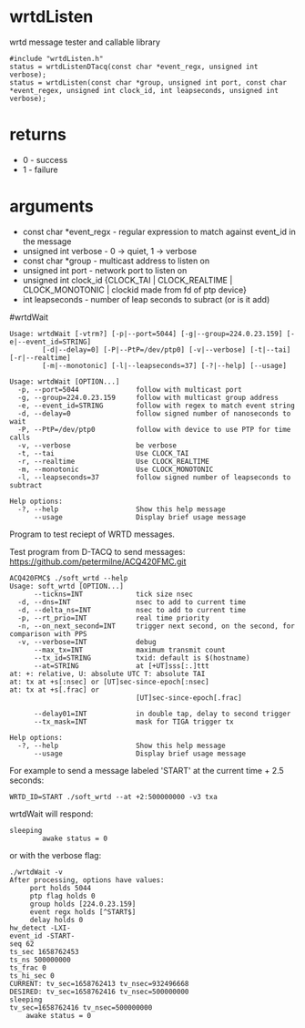 # wrtdListen
wrtd message tester and callable library

```
#include "wrtdListen.h"
status = wrtdListenDTacq(const char *event_regx, unsigned int verbose);
status = wrtdListen(const char *group, unsigned int port, const char *event_regex, unsigned int clock_id, int leapseconds, unsigned int verbose);
```
# returns 
- 0 - success
- 1 - failure
# arguments
- const char *event_regx - regular expression to match against event_id in the message 
- unsigned int verbose - 0 -> quiet, 1 -> verbose
- const char *group - multicast address to listen on
- unsigned int port - network port to listen on
- unsigned int clock_id {CLOCK_TAI | CLOCK_REALTIME | CLOCK_MONOTONIC | clockid made from fd of ptp device} 
- int leapseconds - number of leap seconds to subract (or is it add) 

#wrtdWait
```
Usage: wrtdWait [-vtrm?] [-p|--port=5044] [-g|--group=224.0.23.159] [-e|--event_id=STRING]
        [-d|--delay=0] [-P|--PtP=/dev/ptp0] [-v|--verbose] [-t|--tai] [-r|--realtime]
        [-m|--monotonic] [-l|--leapseconds=37] [-?|--help] [--usage]
```

```
Usage: wrtdWait [OPTION...]
  -p, --port=5044              follow with multicast port
  -g, --group=224.0.23.159     follow with multicast group address
  -e, --event_id=STRING        follow with regex to match event string
  -d, --delay=0                follow signed number of nanoseconds to wait
  -P, --PtP=/dev/ptp0          follow with device to use PTP for time calls
  -v, --verbose                be verbose
  -t, --tai                    Use CLOCK_TAI
  -r, --realtime               Use CLOCK_REALTIME
  -m, --monotonic              Use CLOCK_MONOTONIC
  -l, --leapseconds=37         follow signed number of leapseconds to subtract

Help options:
  -?, --help                   Show this help message
      --usage                  Display brief usage message
```


Program to test reciept of WRTD messages.  

Test program from D-TACQ to send messages:
https://github.com/petermilne/ACQ420FMC.git

```
ACQ420FMC$ ./soft_wrtd --help
Usage: soft_wrtd [OPTION...]
      --tickns=INT             tick size nsec
  -d, --dns=INT                nsec to add to current time
  -d, --delta_ns=INT           nsec to add to current time
  -p, --rt_prio=INT            real time priority
  -n, --on_next_second=INT     trigger next second, on the second, for comparison with PPS
  -v, --verbose=INT            debug
      --max_tx=INT             maximum transmit count
      --tx_id=STRING           txid: default is $(hostname)
      --at=STRING              at [+UT]sss[:.]ttt
at: +: relative, U: absolute UTC T: absolute TAI
at: tx at +s[:nsec] or [UT]sec-since-epoch[:nsec]
at: tx at +s[.frac] or
                               [UT]sec-since-epoch[.frac]

      --delay01=INT            in double tap, delay to second trigger
      --tx_mask=INT            mask for TIGA trigger tx

Help options:
  -?, --help                   Show this help message
      --usage                  Display brief usage message
```
For example to send a message labeled 'START' at the current time + 2.5 seconds:
```
WRTD_ID=START ./soft_wrtd --at +2:500000000 -v3 txa
```
wrtdWait will respond:
```
sleeping
        awake status = 0
```
or with the verbose flag:
```
./wrtdWait -v
After processing, options have values:
	 port holds 5044
	 ptp flag holds 0
	 group holds [224.0.23.159]
	 event regx holds [^START$]
	 delay holds 0
hw_detect -LXI-
event_id -START-
seq 62
ts_sec 1658762453
ts_ns 500000000
ts_frac 0
ts_hi_sec 0
CURRENT: tv_sec=1658762413 tv_nsec=932496668
DESIRED: tv_sec=1658762416 tv_nsec=500000000
sleeping
tv_sec=1658762416 tv_nsec=500000000
	awake status = 0
